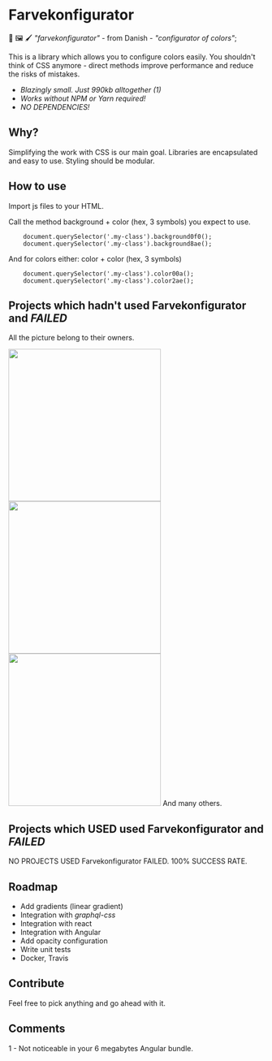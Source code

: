 # Farvekonfigurator
🎨 🖼️ 🖌️ *"farvekonfigurator"* - from Danish - *"configurator of colors"*;

This is a library which allows you to configure colors easily. You shouldn't think of CSS anymore - direct methods improve performance and reduce the risks of mistakes.

- *Blazingly small. Just 990kb alltogether (1)*
- *Works without NPM or Yarn required!*
- *NO DEPENDENCIES!*

## Why?
Simplifying the work with CSS is our main goal.
Libraries are encapsulated and easy to use.
Styling should be modular.

## How to use
Import js files to your HTML.

Call the method background + color (hex, 3 symbols) you expect to use.
```
    document.querySelector('.my-class').background0f0();
    document.querySelector('.my-class').background8ae();
```
And for colors either: color + color (hex, 3 symbols)
```
    document.querySelector('.my-class').color00a();
    document.querySelector('.my-class').color2ae();
```

## Projects which hadn't used Farvekonfigurator and _FAILED_
All the picture belong to their owners.

<img src="http://backbonejs.org/docs/images/backbone.png" width="300">
<img src="https://www.emberjs.com/images/brand/ember_Ember-Light-e42a2b30.png" width="300">
<img src="https://www.polymer-project.org/images/logos/p-logo.png" width="300">
And many others.

## Projects which USED used Farvekonfigurator and _FAILED_
NO PROJECTS USED Farvekonfigurator FAILED. 100% SUCCESS RATE.

## Roadmap
- Add gradients (linear gradient)
- Integration with *graphql-css*
- Integration with react
- Integration with Angular
- Add opacity configuration
- Write unit tests
- Docker, Travis

## Contribute
Feel free to pick anything and go ahead with it.

## Comments
1 - Not noticeable in your 6 megabytes Angular bundle.
